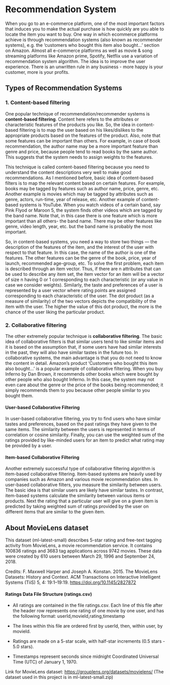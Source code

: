 # Recommendation System

When you go to an e-commerce platform, one of the most important factors that induces you to make the actual purchase is how quickly are you able to locate the item you want to buy. One way in which ecommerce platforms achieve is through recommendation systems (also known as recommender systems), e.g. the ‘customers who bought this item also bought…’ section on Amazon. Almost all e-commerce platforms as well as movie & song streaming platforms like Amazon prime, Spotify, Netflix use a variation of recommendation system algorithm. The idea is to improve the user experience. There is an unwritten rule in any business - more happy is your customer, more is your profits.

## Types of Recommendation Systems

### 1. Content-based filtering

One popular technique of recommendation/recommender systems is __content-based filtering__. Content here refers to the attributes or characteristic features of the products you like. So, the idea in content-based filtering is to map the user based on his likes/dislikes to the appropriate products based on the features of the product. Also, note that some features can be important than others. For example, in case of book recommendation, the author name may be a more important feature than genre and price, because people tend to read books by the same author. This suggests that the system needs to assign weights to the features.

This technique is called content-based filtering because you need to understand the content descriptions very well to make good recommendations. As I mentioned before, basic idea of content-based filters is to map the relevant content based on certain features. For example, books may be tagged by features such as author name, price, genre, etc. Another example is movies which may be tagged by attributes such as genre, actors, run-time, year of release, etc. Another example of content-based systems is YouTube. When you watch videos of a certain band, say Pink Flyod or Maroon 5, the system finds other videos which are tagged by the band name. Note that, in this case there is one feature which is more important than all others- the band name. There may be other features like genre, video length, year, etc. but the band name is probably the most important.

So, in content-based systems, you need a way to store two things — the description of the features of the item, and the interest of the user with respect to that feature. In this case, the name of the author is one of the features. The other features can be the genre of the book, price, year of launch, recommended age-group, etc. To solve the first problem, each item is described through an item vector. Thus, if there are n attributes that can be used to describe any item set, the item vector for an item will be a vector of size n having 0 or 1 corresponding to each characteristic (or any value in case we consider weights). Similarly, the taste and preferences of a user is represented by a user vector where rating points are assigned corresponding to each characteristic of the user. The dot product (as a measure of similarity) of the two vectors depicts the compatibility of the item with the user. The higher the value of this dot product, the more is the chance of the user liking the particular product.

### 2. Collaborative filtering

The other extremely popular technique is __collaborative filtering__. The basic idea of collaborative filters is that similar users tend to like similar items and it is based on the assumption that, if some users have had similar interests in the past, they will also have similar tastes in the future too. In collaborative systems, the main advantage is that you do not need to know the content in detail. Amazon’s product ‘Customers who bought this item also bought…’ is a popular example of collaborative filtering. When you buy Inferno by Dan Brown, it recommends other books which were bought by other people who also bought Inferno. In this case, the system may not even care about the genre or the price of the books being recommended; it simply recommends them to you because other people similar to you bought them.

#### User-based Collaborative Filtering

In user-based collaborative filtering, you try to find users who have similar tastes and preferences, based on the past ratings they have given to the same items. The similarity between the users is represented in terms of correlation or cosine similarity. Finally, you can use the weighted sum of the ratings provided by like-minded users for an item to predict what rating may be provided by a user.

#### Item-based Collaborative Filtering

Another extremely successful type of collaborative filtering algorithm is item-based collaborative filtering. Item-based systems are heavily used by companies such as Amazon and various movie recommendation sites. In user-based collaborative filters, you measure the similarity between users. The basic idea is that similar users are likely have similar tastes. In contrast, item-based systems calculate the similarity between various items or products. Next the rating that a particular user will give on a given item is predicted by taking weighted sum of ratings provided by the user on different items that are similar to the given item. 

## About MovieLens dataset

This dataset (ml-latest-small) describes 5-star rating and free-text tagging activity from MovieLens, a movie recommendation service. It contains 100836 ratings and 3683 tag applications across 9742 movies. These data were created by 610 users between March 29, 1996 and September 24, 2018.

Credits: F. Maxwell Harper and Joseph A. Konstan. 2015. The MovieLens Datasets: History and Context. ACM Transactions on Interactive Intelligent Systems (TiiS) 5, 4: 19:1–19:19. https://doi.org/10.1145/2827872

#### Ratings Data File Structure (ratings.csv)

  - All ratings are contained in the file ratings.csv. Each line of this file after the header row represents one rating of one movie by one user, and has the following format: userId,movieId,rating,timestamp

  - The lines within this file are ordered first by userId, then, within user, by movieId.

  - Ratings are made on a 5-star scale, with half-star increments (0.5 stars - 5.0 stars).

  - Timestamps represent seconds since midnight Coordinated Universal Time (UTC) of January 1, 1970.

Link for MovieLens dataset: https://grouplens.org/datasets/movielens/
(The dataset used in this project is in ml-latest-small.zip)
